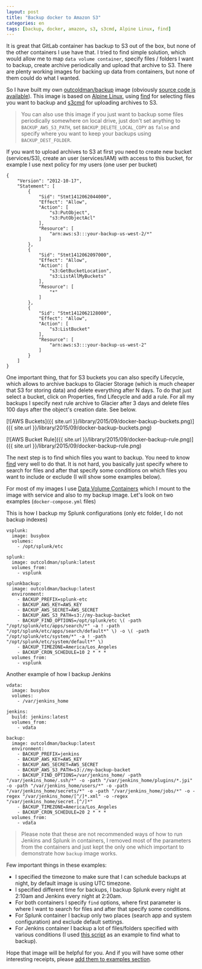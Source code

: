 ```yaml
---
layout: post
title: "Backup docker to Amazon S3"
categories: en
tags: [backup, docker, amazon, s3, s3cmd, Alpine Linux, find]
---
```


It is great that GitLab container has backup to S3 out of the box, but none of
the other containers I use have that. I tried to find simple solution, which
would allow me to map `data volume container`, specify files / folders I want
to backup, create archive periodically and upload that archive to S3. There are
plenty working images for backing up data from containers, but none of them
could do what I wanted.

So I have built my own [outcoldman/backup](https://hub.docker.com/r/outcoldman/backup/)
image (obviously [source code is available](https://github.com/outcoldman/docker-backup)).
This image is based on [Alpine Linux](http://www.alpinelinux.org), using
[find](https://www.freebsd.org/cgi/man.cgi?query=find(1)&sektion=) for selecting
files you want to backup and [s3cmd](http://s3tools.org/s3cmd) for uploading
archives to S3.

> You can also use this image if you just want to backup some files
> periodically somewhere on local drive, just don't set anything to
> `BACKUP_AWS_S3_PATH`, set `BACKUP_DELETE_LOCAL_COPY` as `false` and
> specify where you want to keep your backups using `BACKUP_DEST_FOLDER`.

If you want to upload archives to S3 at first you need to create new
bucket (services/S3), create an user (services/IAM) with access to this bucket,
for example I use next policy for my users (one user per bucket)

```
{
    "Version": "2012-10-17",
    "Statement": [
        {
            "Sid": "Stmt1412062044000",
            "Effect": "Allow",
            "Action": [
                "s3:PutObject",
                "s3:PutObjectAcl"
            ],
            "Resource": [
                "arn:aws:s3:::your-backup-us-west-2/*"
            ]
        },
        {
            "Sid": "Stmt1412062097000",
            "Effect": "Allow",
            "Action": [
                "s3:GetBucketLocation",
                "s3:ListAllMyBuckets"
            ],
            "Resource": [
                "*"
            ]
        },
        {
            "Sid": "Stmt1412062128000",
            "Effect": "Allow",
            "Action": [
                "s3:ListBucket"
            ],
            "Resource": [
                "arn:aws:s3:::your-backup-us-west-2"
            ]
        }
    ]
}
```

One important thing, that for S3 buckets you can also specify Lifecycle, which
allows to archive backups to Glacier Storage (which is much cheaper that S3 for
storing data) and delete everything after N days. To do that just select
a bucket, click on Properties, find Lifecycle and add a rule. For all my backups
I specify next rule archive to Glacier after 3 days and delete files 100 days after
the object's creation date. See below.

[![AWS Buckets]({{ site.url }}/library/2015/09/docker-backup-buckets.png)]({{ site.url }}/library/2015/09/docker-backup-buckets.png)

[![AWS Bucket Rule]({{ site.url }}/library/2015/09/docker-backup-rule.png)]({{ site.url }}/library/2015/09/docker-backup-rule.png)

The next step is to find which files you want to backup. You need to know
[find](https://www.freebsd.org/cgi/man.cgi?query=find(1)&sektion=) very well to
do that. It is not hard, you basically just specify where to search for files
and after that specify some conditions on which files you want to include or
exclude (I will show some examples below).

For most of my images I use [Data Volume Containers](https://docs.docker.com/userguide/dockervolumes/)
which I mount to the image with service and also to my backup image. Let's look
on two examples (`docker-compose.yml` files)

This is how I backup my Splunk configurations (only etc folder, I do not backup
indexes)

```
vsplunk:
  image: busybox
  volumes:
    - /opt/splunk/etc

splunk:
  image: outcoldman/splunk:latest
  volumes_from:
    - vsplunk

splunkbackup:
  image: outcoldman/backup:latest
  environment:
    - BACKUP_PREFIX=splunk-etc
    - BACKUP_AWS_KEY=AWS_KEY
    - BACKUP_AWS_SECRET=AWS_SECRET
    - BACKUP_AWS_S3_PATH=s3://my-backup-backet
    - BACKUP_FIND_OPTIONS=/opt/splunk/etc \( -path "/opt/splunk/etc/apps/search/*" -a ! -path "/opt/splunk/etc/apps/search/default*" \) -o \( -path "/opt/splunk/etc/system/*" -a ! -path "/opt/splunk/etc/system/default*" \)
    - BACKUP_TIMEZONE=America/Los_Angeles
    - BACKUP_CRON_SCHEDULE=10 2 * * *
  volumes_from:
    - vsplunk
```

Another example of how I backup Jenkins

```
vdata:
  image: busybox
  volumes:
    - /var/jenkins_home

jenkins:
  build: jenkins:latest
  volumes_from:
    - vdata

backup:
  image: outcoldman/backup:latest
  environment:
    - BACKUP_PREFIX=jenkins
    - BACKUP_AWS_KEY=AWS_KEY
    - BACKUP_AWS_SECRET=AWS_SECRET
    - BACKUP_AWS_S3_PATH=s3://my-backup-backet
    - BACKUP_FIND_OPTIONS=/var/jenkins_home/ -path "/var/jenkins_home/.ssh/*" -o -path "/var/jenkins_home/plugins/*.jpi" -o -path "/var/jenkins_home/users/*" -o -path "/var/jenkins_home/secrets/*" -o -path "/var/jenkins_home/jobs/*" -o -regex "/var/jenkins_home/[^/]*.xml" -o -regex "/var/jenkins_home/secret.[^/]*"
    - BACKUP_TIMEZONE=America/Los_Angeles
    - BACKUP_CRON_SCHEDULE=20 2 * * *
  volumes_from:
    - vdata
```

> Please note that these are not recommended ways of how to run Jenkins and
> Splunk in containers, I removed most of the parameters from the containers
> and just kept the only one which important to demonstrate how `backup`
> image works.

Few important things in these examples:

- I specified the timezone to make sure that I can schedule backups at night,
    by default image is using UTC timezone.
- I specified different time for backups, I backup Splunk every night at
    2:10am and Jenkins every night at 2:20am.
- For both containers I specify `find` options, where first parameter is
    where I want to search for files and after that specify some conditions.
- For Splunk container I backup only two places (search app and system configuration)
    and exclude default settings.
- For Jenkins container I backup a lot of files/folders specified with various
    conditions (I used [this script](https://github.com/sue445/jenkins-backup-script)
    as an example to find what to backup).

Hope that image will be helpful for you. And if you will have some other
interesting receipts, please [add them to examples section](https://github.com/outcoldman/docker-backup/pulls).
